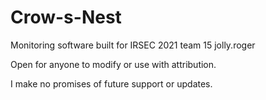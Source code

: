 # Crow-s-Nest
Monitoring software built for IRSEC 2021 team 15 jolly.roger

Open for anyone to modify or use with attribution.

I make no promises of future support or updates.
